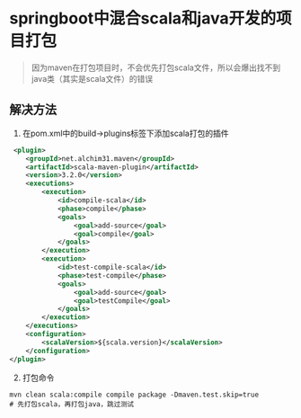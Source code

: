 # springboot中混合scala和java开发的项目打包

>因为maven在打包项目时，不会优先打包scala文件，所以会爆出找不到java类（其实是scala文件）的错误

## 解决方法
1. 在pom.xml中的build->plugins标签下添加scala打包的插件
``` xml
 <plugin>
    <groupId>net.alchim31.maven</groupId>
    <artifactId>scala-maven-plugin</artifactId>
    <version>3.2.0</version>
    <executions>
        <execution>
            <id>compile-scala</id>
            <phase>compile</phase>
            <goals>
                <goal>add-source</goal>
                <goal>compile</goal>
            </goals>
        </execution>
        <execution>
            <id>test-compile-scala</id>
            <phase>test-compile</phase>
            <goals>
                <goal>add-source</goal>
                <goal>testCompile</goal>
            </goals>
        </execution>
    </executions>
    <configuration>
        <scalaVersion>${scala.version}</scalaVersion>
    </configuration>
</plugin>
```

2. 打包命令
``` shell
mvn clean scala:compile compile package -Dmaven.test.skip=true
# 先打包scala，再打包java，跳过测试
```
